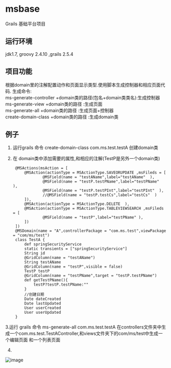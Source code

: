 # msbase
Grails 基础平台项目

## 运行环境
jdk1.7, groovy 2.4.10 ,grails 2.5.4

## 项目功能
根据domain里的注解配置动作和页面显示类型.使用脚本生成控制器和相应页面代码.
生成命令:  
ms-generate-controller +domain类的路径(包名+domain类类名):生成控制器  
ms-generate-view +domain类的路径	:生成页面  
ms-generate-all +domain类的路径  :生成页面+控制器   
create-domain-class +domain类的路径 :生成domain类
## 例子
1. 运行grails 命令 create-domain-class com.ms.test.testA 创建domain类
2. 在 domain类中添加需要的属性,和相应的注解(TestP是另外一个domain类) 
        
        @MSActions(msAction = [
            @MSAction(actionType = MSActionType.SAVEORUPDATE ,msFileds = [
                    @MSField(name = "testAName",label="testAName"  ),
                    @MSField(name = "testP.testPName",label="testPName"  ),
                    @MSField(name = "testP.testPInt",label="testPInt"  ),
                    //@MSField(name = "testP.testCs",label="testCs"  )
            ]),
            @MSAction(actionType = MSActionType.DELETE  ),
            @MSAction(actionType = MSActionType.TABLEVIEWSEARCH ,msFileds = [
                    @MSField(name = "testP",label="testPName" ),
            ])
        ])
        @MSDomain(name = "A",controllerPackage = "com.ms.test",viewPackage = "com/ms/test")
        class TestA {
            def springSecurityService
            static transients = ["springSecurityService"]
            String id
            @GridColumn(name = "testAName")
            String testAName
            @GridColumn(name = "testP",visible = false)
            TestP testP
            @GridColumn(name = "testPName",target = "testP.testPName")
            def getTestPName(){
                testP?testP.testPName:""
            }
            //创建日期
            Date dateCreated
            Date lastUpdated
            User userCreated
            User userUpdated
        }

3.运行 grails 命令 ms-generate-all com.ms.test.testA 在controllers文件夹中生成一个com.ms.test.TestAController,和views文件夹下的com/ms/test中生成一个编辑页面 和一个列表页面

4.
![image](http://note.youdao.com/yws/public/resource/408aea5707200ed0f1ff352e5f5579b8/xmlnote/AE818D289E5D40F08DF67A54B4C21DFE/19963) 
